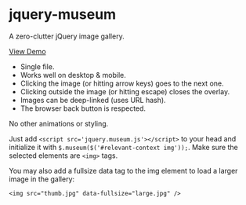 jquery-museum
=============

A zero-clutter jQuery image gallery.

[View Demo](http://muratayfer.com/secret-box/jquery-museum/)

* Single file.
* Works well on desktop &amp; mobile.
* Clicking the image (or hitting arrow keys) goes to the next one.
* Clicking outside the image (or hitting escape) closes the overlay.
* Images can be deep-linked (uses URL hash).
* The browser back button is respected.

No other animations or styling.

Just add `<script src='jquery.museum.js'></script>` to your head and initialize it with `$.museum($('#relevant-context img'));`. Make sure the selected elements are `<img>` tags.

You may also add a fullsize data tag to the img element to load a larger image in the gallery:

`<img src="thumb.jpg" data-fullsize="large.jpg" />`
